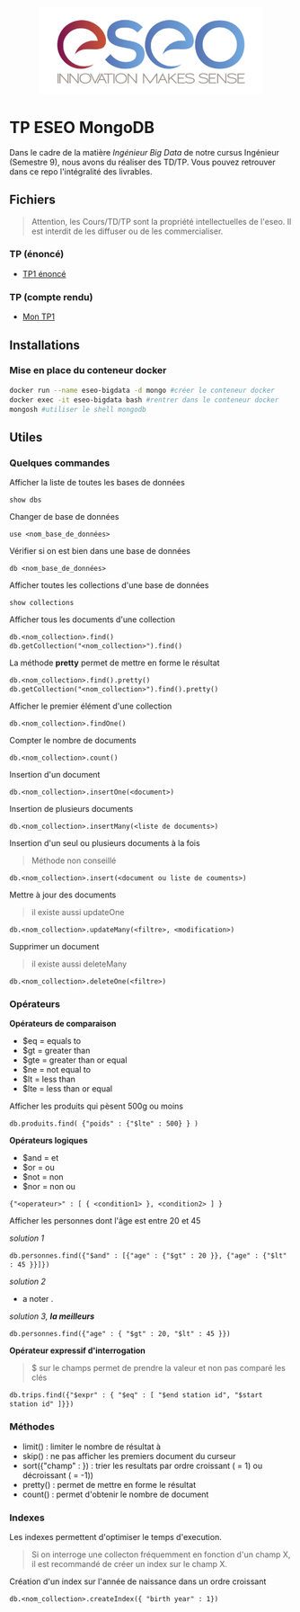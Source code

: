 <p align="center"><img src="readme/images/eseo_logo.png" width="400"></p>

# TP ESEO MongoDB

Dans le cadre de la matière *Ingénieur Big Data* de notre cursus Ingénieur (Semestre 9), nous avons du réaliser des TD/TP.
Vous pouvez retrouver dans ce repo l'intégralité des livrables.

## Fichiers 
> Attention, les Cours/TD/TP sont la propriété intellectuelles de l'eseo. Il est interdit de les diffuser ou de les commercialiser.

### TP (énoncé)
- [TP1 énoncé](readme/files/TRIMANE-TP1.pdf)

### TP (compte rendu)
- [Mon TP1](tp1/tp1.md)



## Installations

### Mise en place du conteneur docker
```sh
docker run --name eseo-bigdata -d mongo #créer le conteneur docker
docker exec -it eseo-bigdata bash #rentrer dans le conteneur docker
mongosh #utiliser le shell mongodb
```

## Utiles

### Quelques commandes

Afficher la liste de toutes les bases de données
```
show dbs
```

Changer de base de données
```
use <nom_base_de_données>
```

Vérifier si on est bien dans une base de données
```
db <nom_base_de_données>
```

Afficher toutes les collections d'une base de données
```
show collections
```

Afficher tous les documents d'une collection
```
db.<nom_collection>.find()
db.getCollection("<nom_collection>").find()
```

La méthode **pretty** permet de mettre en forme le résultat
```
db.<nom_collection>.find().pretty()
db.getCollection("<nom_collection>").find().pretty()
```

Afficher le premier élément d'une collection
```
db.<nom_collection>.findOne()
```

Compter le nombre de documents
```
db.<nom_collection>.count()
```

Insertion d'un document
```
db.<nom_collection>.insertOne(<document>)
```

Insertion de plusieurs documents
```
db.<nom_collection>.insertMany(<liste de documents>)
```

Insertion d'un seul ou plusieurs documents à la fois
> Méthode non conseillé 
```
db.<nom_collection>.insert(<document ou liste de couments>)
```

Mettre à jour des documents
> il existe aussi updateOne
```
db.<nom_collection>.updateMany(<filtre>, <modification>)
```

Supprimer un document
> il existe aussi deleteMany
```
db.<nom_collection>.deleteOne(<filtre>)
```

### Opérateurs

**Opérateurs de comparaison**
- $eq = equals to
- $gt = greater than
- $gte = greater than or equal
- $ne = not equal to
- $lt = less than
- $lte = less than or equal

Afficher les produits qui pèsent 500g ou moins
```
db.produits.find( {"poids" : {"$lte" : 500} } )
```

**Opérateurs logiques**

- $and = et
- $or = ou
- $not = non
- $nor = non ou
```
{"<operateur>" : [ { <condition1> }, <condition2> ] } 
```

Afficher les personnes dont l'âge est entre 20 et 45

*solution 1*
```
db.personnes.find({"$and" : [{"age" : {"$gt" : 20 }}, {"age" : {"$lt" : 45 }}]})
```

*solution 2*
- a noter .

*solution 3, **la meilleurs***
```
db.personnes.find({"age" : { "$gt" : 20, "$lt" : 45 }})
```

**Opérateur expressif d'interrogation**
> $ sur le champs permet de prendre la valeur et non pas comparé les clés
```
db.trips.find({"$expr" : { "$eq" : [ "$end station id", "$start station id" ]}})
```

### Méthodes

- limit(<n>) : limiter le nombre de résultat à <n>
- skip(<n>) : ne pas afficher les <n> premiers document du curseur
- sort({"champ" : <n>}) : trier les resultats par ordre croissant (<n> = 1) ou décroissant (<n> = -1))
- pretty() : permet de mettre en forme le résultat
- count() : permet d'obtenir le nombre de document

### Indexes

Les indexes permettent d'optimiser le temps d'execution.

> Si on interroge une collecton fréquemment en fonction d'un champ X, il est recommandé de créer un index sur le champ X.

Création d'un index sur l'année de naissance dans un ordre croissant
```
db.<nom_collection>.createIndex({ "birth year" : 1})
```
